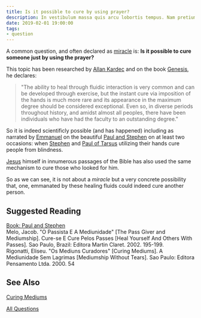 ```yaml
---
title: Is it possible to cure by using prayer?
description: In vestibulum massa quis arcu lobortis tempus. Nam pretium arcu in odio vulputate luctus.
date: 2019-02-01 19:00:00
tags: 
- question
---
```


A common question, and often declared as [miracle](/about/miracles) is: **Is it possible to cure someone just by using the prayer?**

This topic has been researched by [Allan Kardec](/profiles/allan-kardec) and on the book [Genesis](/books/allan-kardec/genesis), he declares:
> "The ability to heal through fluidic interaction is very common and can be developed through exercise, but the instant cure via imposition of the hands is much more rare and its appearance in the maximum degree should be considered exceptional.  Even so, in diverse periods throughout history, and amidst almost all peoples, there have been individuals who have had the faculty to an outstanding degree."  

So it is indeed scientificly possible (and has happened) including as narrated by [Emmanuel](/profiles/emmanuel) on the beautiful [Paul and Stephen](/books/emmanuel/paul-and-stephen) on at least two occasions: when [Stephen](/profiles/stephen) and [Paul of Tarsus](/profiles/paul-of-tarsus) utilizing their hands cure people from blindness.

[Jesus](/about/jesus) himself in innumerous passages of the Bible has also used the same mechanism to cure those who looked for him.

So as we can see, it is not about a _miracle_ but a very concrete possibility that, one, emmanated by these healing fluids could indeed cure another person.




## Suggested Reading
[Book: Paul and Stephen](/books/emmanuel/paul-and-stephen)  
Melo, Jacob. "O Passista E A Mediunidade" [The Pass Giver and Mediumship]. Cure-se E Cure Pelos Passes [Heal Yourself And Others With Passes]. Sao Paulo, Brazil: Editora Martin Claret. 2002. 195-199.  
Rigonatti, Eliseu. "Os Mediuns Curadores" [Curing Mediums].  A Mediunidade Sem Lagrimas [Mediumship Without Tears]. Sao Paulo: Editora Pensamento Ltda. 2000. 54  


## See Also
[Curing Mediums](/spiritism/mediumship/curing-mediums)



<a href="./" class="button special">All Questions</a>
